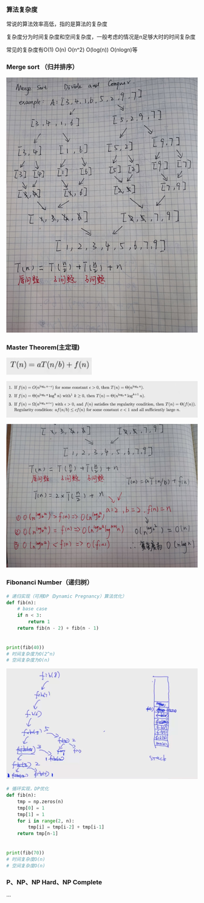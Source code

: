 ### 算法复杂度

常说的算法效率高低，指的是算法的复杂度

复杂度分为时间复杂度和空间复杂度，一般考虑的情况是n足够大时的时间复杂度

常见的复杂度有O(1)  O(n)  O(n^2) O(log(n)) O(nlogn)等

### Merge sort （归并排序）

![image-20220503162623196](img/image-20220503162623196.png)

### Master Theorem(主定理)

![image-20220503162908300](img/image-20220503162908300.png)

![image-20220503162919220](img/image-20220503162919220.png)

![image-20220503163609091](img/image-20220503163609091.png)

### Fibonanci Number（递归树）

```python
# 递归实现（可用DP（Dynamic Pregnancy）算法优化）
def fib(n):
    # base case
    if n < 3:
        return 1
    return fib(n - 2) + fib(n - 1)


print(fib(40))
# 时间复杂度为O(2^n)
# 空间复杂度为O(n)
```

![image-20220503171257838](img/image-20220503171257838.png)

```python
# 循环实现，DP优化
def fib(n):
    tmp = np.zeros(n)
    tmp[0] = 1
    tmp[1] = 1
    for i in range(2, n):
        tmp[i] = tmp[i-2] + tmp[i-1]
    return tmp[n-1]


print(fib(70))
# 时间复杂度O(n)
# 空间复杂度O(n)
```

### P、NP、NP Hard、NP Complete

···